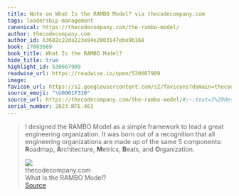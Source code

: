 ```yaml
---
title: Note on What Is the RAMBO Model? via thecodecompany.com
tags: leadership management
canonical: https://thecodecompany.com/the-rambo-model/
author: thecodecompany.com
author_id: 63682c22da223e84e2003147ebe9b168
book: 27803569
book_title: What Is the RAMBO Model?
hide_title: true
highlight_id: 530667909
readwise_url: https://readwise.io/open/530667909
image:
favicon_url: https://s2.googleusercontent.com/s2/favicons?domain=thecodecompany.com
source_emoji: "\U0001F310"
source_url: https://thecodecompany.com/the-rambo-model/#:~:text=I%20designed%20the,**B**eats%2C%20and%20**O**rganization.
serial_number: 2023.NTE.463
---
```

> I designed the RAMBO Model as a simple framework to lead a great engineering organization. It was born out of a recognition that all engineering organizations are made up of the same 5 components: **R**oadmap, **A**rchitecture, **M**etrics, **B**eats, and **O**rganization.
> <div class="quoteback-footer"><div class="quoteback-avatar"><img class="mini-favicon" src="https://s2.googleusercontent.com/s2/favicons?domain=thecodecompany.com"></div><div class="quoteback-metadata"><div class="metadata-inner"><span style="display:none">FROM:</span><div aria-label="thecodecompany.com" class="quoteback-author"> thecodecompany.com</div><div aria-label="What Is the RAMBO Model?" class="quoteback-title"> What Is the RAMBO Model?</div></div></div><div class="quoteback-backlink"><a target="_blank" aria-label="go to the full text of this quotation" rel="noopener" href="https://thecodecompany.com/the-rambo-model/#:~:text=I%20designed%20the,**B**eats%2C%20and%20**O**rganization." class="quoteback-arrow"> Source</a></div></div>